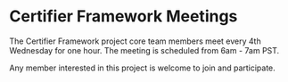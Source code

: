 # Certifier Framework Meetings

The Certifier Framework project core team members meet
 every 4th Wednesday for one hour. The meeting is scheduled
 from 6am - 7am PST. 
 
 Any member interested in this project is welcome to join and participate.